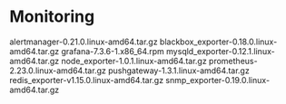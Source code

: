 # Monitoring

alertmanager-0.21.0.linux-amd64.tar.gz
blackbox_exporter-0.18.0.linux-amd64.tar.gz
grafana-7.3.6-1.x86_64.rpm
mysqld_exporter-0.12.1.linux-amd64.tar.gz
node_exporter-1.0.1.linux-amd64.tar.gz
prometheus-2.23.0.linux-amd64.tar.gz
pushgateway-1.3.1.linux-amd64.tar.gz
redis_exporter-v1.15.0.linux-amd64.tar.gz
snmp_exporter-0.19.0.linux-amd64.tar.gz
